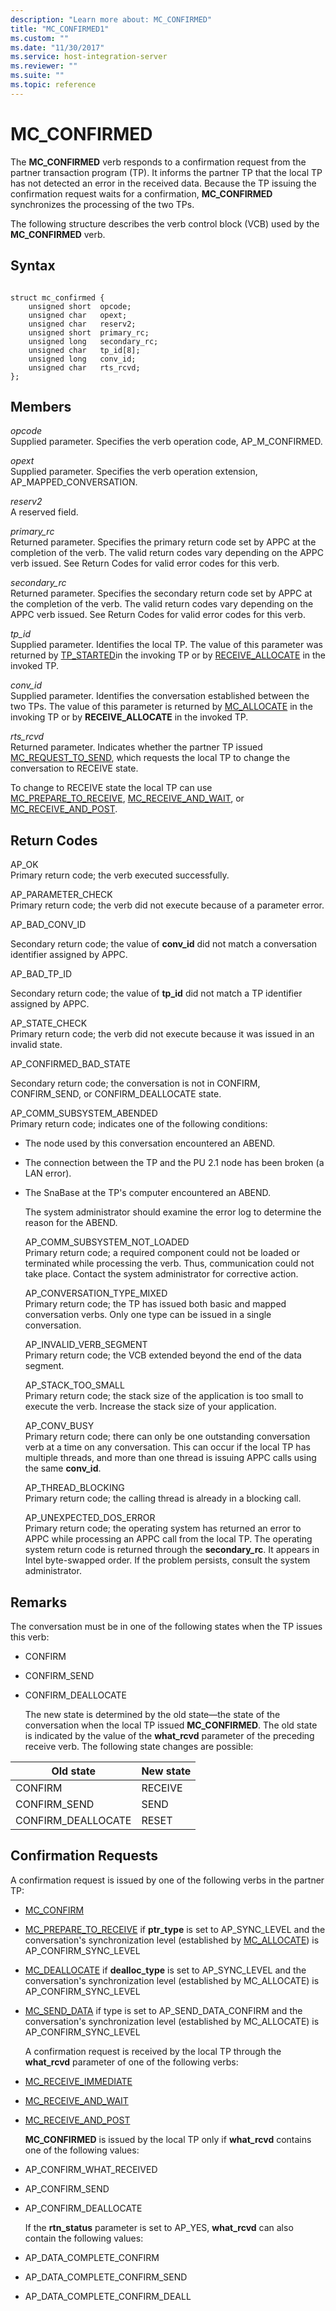 ```yaml
---
description: "Learn more about: MC_CONFIRMED"
title: "MC_CONFIRMED1"
ms.custom: ""
ms.date: "11/30/2017"
ms.service: host-integration-server
ms.reviewer: ""
ms.suite: ""
ms.topic: reference
---
```

# MC_CONFIRMED
The **MC_CONFIRMED** verb responds to a confirmation request from the partner transaction program (TP). It informs the partner TP that the local TP has not detected an error in the received data. Because the TP issuing the confirmation request waits for a confirmation, **MC_CONFIRMED** synchronizes the processing of the two TPs.  

 The following structure describes the verb control block (VCB) used by the **MC_CONFIRMED** verb.  

## Syntax  

```  

struct mc_confirmed {  
    unsigned short  opcode;  
    unsigned char   opext;  
    unsigned char   reserv2;  
    unsigned short  primary_rc;  
    unsigned long   secondary_rc;  
    unsigned char   tp_id[8];  
    unsigned long   conv_id;  
    unsigned char   rts_rcvd;  
};   
```  

## Members  
 *opcode*  
 Supplied parameter. Specifies the verb operation code, AP_M_CONFIRMED.  

 *opext*  
 Supplied parameter. Specifies the verb operation extension, AP_MAPPED_CONVERSATION.  

 *reserv2*  
 A reserved field.  

 *primary_rc*  
 Returned parameter. Specifies the primary return code set by APPC at the completion of the verb. The valid return codes vary depending on the APPC verb issued. See Return Codes for valid error codes for this verb.  

 *secondary_rc*  
 Returned parameter. Specifies the secondary return code set by APPC at the completion of the verb. The valid return codes vary depending on the APPC verb issued. See Return Codes for valid error codes for this verb.  

 *tp_id*  
 Supplied parameter. Identifies the local TP. The value of this parameter was returned by [TP_STARTED](../core/tp-started2.md)in the invoking TP or by [RECEIVE_ALLOCATE](../core/receive-allocate1.md) in the invoked TP.  

 *conv_id*  
 Supplied parameter. Identifies the conversation established between the two TPs. The value of this parameter is returned by [MC_ALLOCATE](../core/mc-allocate2.md) in the invoking TP or by **RECEIVE_ALLOCATE** in the invoked TP.  

 *rts_rcvd*  
 Returned parameter. Indicates whether the partner TP issued [MC_REQUEST_TO_SEND](../core/mc-request-to-send1.md), which requests the local TP to change the conversation to RECEIVE state.  

 To change to RECEIVE state the local TP can use [MC_PREPARE_TO_RECEIVE](../core/mc-prepare-to-receive1.md), [MC_RECEIVE_AND_WAIT](../core/mc-receive-and-wait2.md), or [MC_RECEIVE_AND_POST](../core/mc-receive-and-post2.md).  

## Return Codes  
 AP_OK  
 Primary return code; the verb executed successfully.  

 AP_PARAMETER_CHECK  
 Primary return code; the verb did not execute because of a parameter error.  

 AP_BAD_CONV_ID  

 Secondary return code; the value of **conv_id** did not match a conversation identifier assigned by APPC.  

 AP_BAD_TP_ID  

 Secondary return code; the value of **tp_id** did not match a TP identifier assigned by APPC.  

 AP_STATE_CHECK  
 Primary return code; the verb did not execute because it was issued in an invalid state.  

 AP_CONFIRMED_BAD_STATE  

 Secondary return code; the conversation is not in CONFIRM, CONFIRM_SEND, or CONFIRM_DEALLOCATE state.  

 AP_COMM_SUBSYSTEM_ABENDED  
 Primary return code; indicates one of the following conditions:  

- The node used by this conversation encountered an ABEND.  

- The connection between the TP and the PU 2.1 node has been broken (a LAN error).  

- The SnaBase at the TP's computer encountered an ABEND.  

  The system administrator should examine the error log to determine the reason for the ABEND.  

  AP_COMM_SUBSYSTEM_NOT_LOADED  
  Primary return code; a required component could not be loaded or terminated while processing the verb. Thus, communication could not take place. Contact the system administrator for corrective action.  

  AP_CONVERSATION_TYPE_MIXED  
  Primary return code; the TP has issued both basic and mapped conversation verbs. Only one type can be issued in a single conversation.  

  AP_INVALID_VERB_SEGMENT  
  Primary return code; the VCB extended beyond the end of the data segment.  

  AP_STACK_TOO_SMALL  
  Primary return code; the stack size of the application is too small to execute the verb. Increase the stack size of your application.  

  AP_CONV_BUSY  
  Primary return code; there can only be one outstanding conversation verb at a time on any conversation. This can occur if the local TP has multiple threads, and more than one thread is issuing APPC calls using the same **conv_id**.  

  AP_THREAD_BLOCKING  
  Primary return code; the calling thread is already in a blocking call.  

  AP_UNEXPECTED_DOS_ERROR  
  Primary return code; the operating system has returned an error to APPC while processing an APPC call from the local TP. The operating system return code is returned through the **secondary_rc**. It appears in Intel byte-swapped order. If the problem persists, consult the system administrator.  

## Remarks  
 The conversation must be in one of the following states when the TP issues this verb:  

- CONFIRM  

- CONFIRM_SEND  

- CONFIRM_DEALLOCATE  

  The new state is determined by the old state—the state of the conversation when the local TP issued **MC_CONFIRMED**. The old state is indicated by the value of the **what_rcvd** parameter of the preceding receive verb. The following state changes are possible:  

|Old state|New state|  
|---------------|---------------|  
|CONFIRM|RECEIVE|  
|CONFIRM_SEND|SEND|  
|CONFIRM_DEALLOCATE|RESET|  

## Confirmation Requests  
 A confirmation request is issued by one of the following verbs in the partner TP:  

- [MC_CONFIRM](../core/mc-confirm2.md)  

- [MC_PREPARE_TO_RECEIVE](../core/mc-prepare-to-receive1.md) if **ptr_type** is set to AP_SYNC_LEVEL and the conversation's synchronization level (established by [MC_ALLOCATE](../core/mc-allocate2.md)) is AP_CONFIRM_SYNC_LEVEL  

- [MC_DEALLOCATE](../core/mc-deallocate2.md) if **dealloc_type** is set to AP_SYNC_LEVEL and the conversation's synchronization level (established by MC_ALLOCATE) is AP_CONFIRM_SYNC_LEVEL  

- [MC_SEND_DATA](../core/mc-send-data1.md) if type is set to AP_SEND_DATA_CONFIRM and the conversation's synchronization level (established by MC_ALLOCATE) is AP_CONFIRM_SYNC_LEVEL  

  A confirmation request is received by the local TP through the **what_rcvd** parameter of one of the following verbs:  

- [MC_RECEIVE_IMMEDIATE](../core/mc-receive-immediate2.md)  

- [MC_RECEIVE_AND_WAIT](../core/mc-receive-and-wait2.md)  

- [MC_RECEIVE_AND_POST](../core/mc-receive-and-post2.md)  

  **MC_CONFIRMED** is issued by the local TP only if **what_rcvd** contains one of the following values:  

- AP_CONFIRM_WHAT_RECEIVED  

- AP_CONFIRM_SEND  

- AP_CONFIRM_DEALLOCATE  

  If the **rtn_status** parameter is set to AP_YES, **what_rcvd** can also contain the following values:  

- AP_DATA_COMPLETE_CONFIRM  

- AP_DATA_COMPLETE_CONFIRM_SEND  

- AP_DATA_COMPLETE_CONFIRM_DEALL
